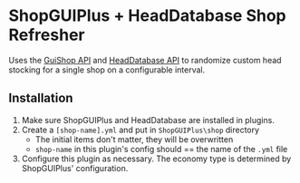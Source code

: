 # ShopGUIPlus + HeadDatabase Shop Refresher
Uses the [GuiShop API](https://github.com/brcdev-minecraft/shopgui-api]) and 
[HeadDatabase API](https://github.com/Arcaniax-Development/HeadDatabase-API) to randomize custom head stocking for a single shop on a configurable interval.

## Installation
1. Make sure ShopGUIPlus and HeadDatabase are installed in plugins.
2. Create a `[shop-name].yml` and put in `ShopGUIPlus\shop` directory
     - The initial items don't matter, they will be overwritten
     - `shop-name` in this plugin's config should == the name of the `.yml` file
3. Configure this plugin as necessary. The economy type is determined by ShopGUIPlus' configuration.